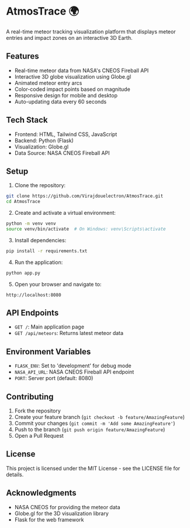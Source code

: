 # AtmosTrace 🌍

A real-time meteor tracking visualization platform that displays meteor entries and impact zones on an interactive 3D Earth.

## Features

- Real-time meteor data from NASA's CNEOS Fireball API
- Interactive 3D globe visualization using Globe.gl
- Animated meteor entry arcs
- Color-coded impact points based on magnitude
- Responsive design for mobile and desktop
- Auto-updating data every 60 seconds

## Tech Stack

- Frontend: HTML, Tailwind CSS, JavaScript
- Backend: Python (Flask)
- Visualization: Globe.gl
- Data Source: NASA CNEOS Fireball API

## Setup

1. Clone the repository:
```bash
git clone https://github.com/Virajdouelectron/AtmosTrace.git
cd AtmosTrace
```

2. Create and activate a virtual environment:
```bash
python -m venv venv
source venv/bin/activate  # On Windows: venv\Scripts\activate
```

3. Install dependencies:
```bash
pip install -r requirements.txt
```

4. Run the application:
```bash
python app.py
```

5. Open your browser and navigate to:
```
http://localhost:8080
```

## API Endpoints

- `GET /`: Main application page
- `GET /api/meteors`: Returns latest meteor data

## Environment Variables

- `FLASK_ENV`: Set to 'development' for debug mode
- `NASA_API_URL`: NASA CNEOS Fireball API endpoint
- `PORT`: Server port (default: 8080)

## Contributing

1. Fork the repository
2. Create your feature branch (`git checkout -b feature/AmazingFeature`)
3. Commit your changes (`git commit -m 'Add some AmazingFeature'`)
4. Push to the branch (`git push origin feature/AmazingFeature`)
5. Open a Pull Request

## License

This project is licensed under the MIT License - see the LICENSE file for details.

## Acknowledgments

- NASA CNEOS for providing the meteor data
- Globe.gl for the 3D visualization library
- Flask for the web framework 